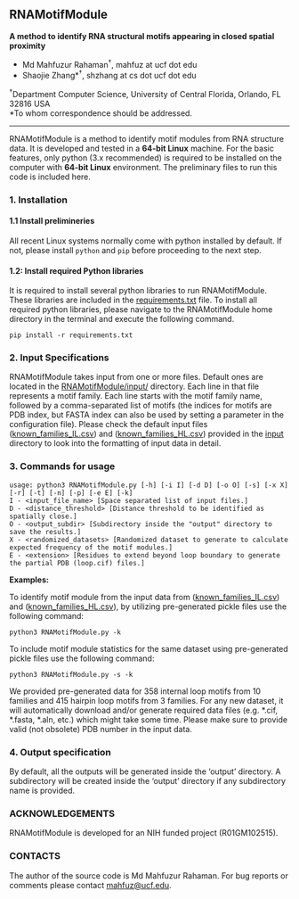 ## RNAMotifModule

**A method to identify RNA structural motifs appearing in closed spatial proximity**

* Md Mahfuzur Rahaman<sup>†</sup>, mahfuz at ucf dot edu
* Shaojie Zhang*<sup>†</sup>, shzhang at cs dot ucf dot edu

<sup>†</sup>Department Computer Science, University of Central Florida, Orlando, FL 32816 USA \
*To whom correspondence should be addressed.

---

RNAMotifModule is a method to identify motif modules from RNA structure data. It is developed and tested in a **64-bit Linux** machine. For the basic features, only python (3.x recommended) is required to be installed on the computer with **64-bit Linux** environment. The preliminary files to run this code is included here.

### 1. Installation

#### 1.1 Install prelimineries

All recent Linux systems normally come with python installed by default. If not, please install `python` and `pip` before proceeding to the next step.

#### 1.2: Install required Python libraries

It is required to install several python libraries to run RNAMotifModule. These libraries are included in the [requirements.txt](requirements.txt) file. To install all required python libraries, please navigate to the RNAMotifModule home directory in the terminal and execute the following command.

```
pip install -r requirements.txt
```

### 2. Input Specifications

RNAMotifModule takes input from one or more files. Default ones are located in the [RNAMotifModule/input/](input) directory. Each line in that file represents a motif family. Each line starts with the motif family name, followed by a comma-separated list of motifs (the indices for motifs are PDB index, but FASTA index can also be used by setting a parameter in the configuration file). Please check the default input files ([known_families_IL.csv](input/known_families_IL.csv)) and ([known_families_HL.csv](input/known_families_HL.csv)) provided in the [input](input) directory to look into the formatting of input data in detail.

### 3. Commands for usage

```
usage: python3 RNAMotifModule.py [-h] [-i I] [-d D] [-o O] [-s] [-x X] [-r] [-t] [-n] [-p] [-e E] [-k]
I - <input_file_name> [Space separated list of input files.]
D - <distance_threshold> [Distance threshold to be identified as spatially close.]
O - <output_subdir> [Subdirectory inside the "output" directory to save the results.]
X - <randomized_datasets> [Randomized dataset to generate to calculate expected frequency of the motif modules.]
E - <extension> [Residues to extend beyond loop boundary to generate the partial PDB (loop.cif) files.]
```

**Examples:**

To identify motif module from the input data from ([known_families_IL.csv](input/known_families_IL.csv)) and ([known_families_HL.csv](input/known_families_HL.csv)), by utilizing pre-generated pickle files use the following command:

```
python3 RNAMotifModule.py -k
```

To include motif module statistics for the same dataset using pre-generated pickle files use the following command:

```
python3 RNAMotifModule.py -s -k
```

We provided pre-generated data for 358 internal loop motifs from 10 families and 415 hairpin loop motifs from 3 families. For any new dataset, it will automatically download and/or generate required data files (e.g. *.cif, *.fasta, *.aln, etc.) which might take some time. Please make sure to provide valid (not obsolete) PDB number in the input data.

### 4. Output specification

By default, all the outputs will be generated inside the ‘output’ directory. A subdirectory will be created inside the ‘output’ directory if any subdirectory name is provided.

### ACKNOWLEDGEMENTS

RNAMotifModule is developed for an NIH funded project (R01GM102515).
  
### CONTACTS

The author of the source code is Md Mahfuzur Rahaman. For bug reports or comments please contact mahfuz@ucf.edu.